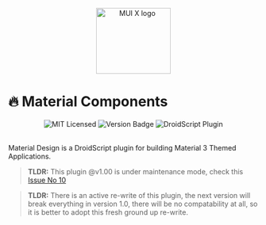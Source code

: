 <!-- markdownlint-disable-next-line -->
<p align="center">
  <a href="https://mui.com/x/" rel="noopener" target="_blank"><img width="150" height="133" src="https://mui.com/static/logo.svg" alt="MUI X logo"></a>
</p>

# 🔥 Material Components

<div align="center">
<img alt="MIT Licensed" src="https://img.shields.io/badge/license-MIT-blue.svg">
<img alt="Version Badge" src="https://img.shields.io/badge/version-1.0.0-brightgreen.svg">
<img alt="DroidScript Plugin" src="https://img.shields.io/badge/platform-Android-blue.svg">
</div>

<br>

Material Design is a DroidScript plugin for building Material 3 Themed Applications.

> **TLDR:** This plugin @v1.00 is under maintenance mode, check this [Issue No 10](https://github.com/oarabiledev/material-design/issues/10)

> **TLDR:** There is an active re-write of this plugin, the next version will break everything in version 1.0, there will be no
> compatability at all, so it is better to adopt this fresh ground up re-write.
